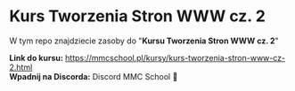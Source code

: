 # Kurs Tworzenia Stron WWW cz. 2
W tym repo znajdziecie zasoby do "**Kursu Tworzenia Stron WWW cz. 2**"

**Link do kursu:** https://mmcschool.pl/kursy/kurs-tworzenia-stron-www-cz-2.html <br>
**Wpadnij na Discorda:** Discord MMC School 🙂

